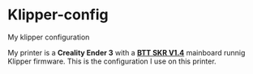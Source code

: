 # Klipper-config
My klipper configuration

My printer is a **Creality Ender 3** with a [**BTT SKR V1.4**](https://github.com/bigtreetech/BIGTREETECH-SKR-V1.3/tree/master/BTT%20SKR%20V1.4) mainboard runnig Klipper firmware. This is the configuration I use on this printer.
